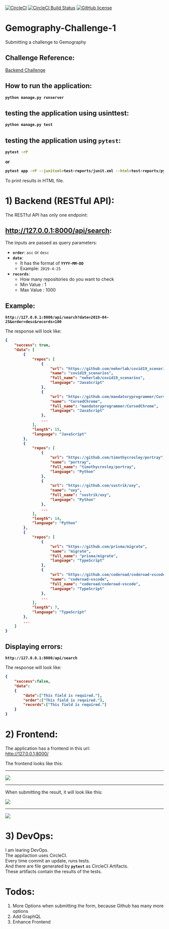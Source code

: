 [![CircleCI](https://circleci.com/gh/OmarThinks/Gemography-Challenge-1.svg?style=svg)](https://circleci.com/gh/OmarThinks/Gemography-Challenge-1)
[![CircleCI Build Status](https://circleci.com/gh/OmarThinks/Gemography-Challenge-1.svg?style=shield "CircleCI Build Status")](https://circleci.com/gh/OmarThinks/Gemography-Challenge-1) 
[![GitHub license](https://img.shields.io/badge/license-MIT-blue.svg)](https://raw.githubusercontent.com/OmarThinks/CircleCI-hello-world/master/LICENSE) 


# Gemography-Challenge-1
Submitting a challenge to Gemography




## Challenge Reference:

<a href="https://github.com/gemography/backend-coding-challenge">
Backend Challenge</a>


## How to run the application:

<b>

```bash
python manage.py runserver
```
</b>


## testing the application using usinttest:

<b>

```bash
python manage.py test
```
</b>



## testing the application using `pytest`:

<b>

```bash
pytest -rP
```

or


```bash
pytest app -rP --junitxml=test-reports/junit.xml --html=test-reports/pytest_report.html --self-contained-html
```

</b>
To print results in HTML file.






# 1) Backend (RESTful API):

The RESTful API has only one endpoint:

<h2> <a href="http://127.0.0.1:8000/api/search">http://127.0.0.1:8000/api/search</a>:</h2>
The inputs are passed as query parameters:

- **`order`**: `asc` or `desc`
- **`date`**:
	- It has the format of **`YYYY-MM-DD`**
	- Example: `2019-4-25`
- **`records`**:
	- How many repositories do you want to check
	- Min Value : 1
	- Max Value : 1000

## Example:

<b>

```
http://127.0.0.1:8000/api/search?date=2019-04-25&order=desc&records=100
```
</b>


The response will look like:


<b>

```json
{
    "success": true,
    "data": [
        {
            "repos": [
                {
                    "url": "https://github.com/neherlab/covid19_scenarios",
                    "name": "covid19_scenarios",
                    "full_name": "neherlab/covid19_scenarios",
                    "language": "JavaScript"
                },
                {
                    "url": "https://github.com/mandatoryprogrammer/CursedChrome",
                    "name": "CursedChrome",
                    "full_name": "mandatoryprogrammer/CursedChrome",
                    "language": "JavaScript"
                },
                ...
            ],
            "length": 15,
            "language": "JavaScript"
        },
        {
            "repos": [
                {
                    "url": "https://github.com/timothycrosley/portray",
                    "name": "portray",
                    "full_name": "timothycrosley/portray",
                    "language": "Python"
                },
                {
                    "url": "https://github.com/sustrik/uxy",
                    "name": "uxy",
                    "full_name": "sustrik/uxy",
                    "language": "Python"
                },
                ...
            ],
            "length": 14,
            "language": "Python"
        },
        {
            "repos": [
                {
                    "url": "https://github.com/prisma/migrate",
                    "name": "migrate",
                    "full_name": "prisma/migrate",
                    "language": "TypeScript"
                },
                {
                    "url": "https://github.com/coderoad/coderoad-vscode",
                    "name": "coderoad-vscode",
                    "full_name": "coderoad/coderoad-vscode",
                    "language": "TypeScript"
                },
                ...
            ],
            "length": 7,
            "language": "TypeScript"
        },
        ...
    ]
}
```

</b>


## Displaying errors:


<b>

```
http://127.0.0.1:8000/api/search
```
</b>


The response will look like:


<b>

```json
{
	"success":false,
	"data":
	{
		"date":["This field is required."],
		"order":["This field is required."],
		"records":["This field is required."]
	}
}
```

</b>




# 2) Frontend:


The application has a frontend in this url:  
<a href="http://127.0.0.1:8000/">http://127.0.0.1:8000/</a> 


The frontend looks like this:


---


<img src="images/frontend_1.png">


---

When submitting the result, it will look like this:



<img src="images/frontend_2.png">

---

<img src="images/frontend_3.png">















# 3) DevOps:

I am learing DevOps.  
The appilaction uses CircleCI.  
Every time commit an update, runs tests.  
And there are file generated by **`pytest`** as CircleCI Artifacts.  
These artifacts contain the results of the tests.








# Todos:


1. More Options when submitting the form, because Github has many more options
2. Add GraphQL
3. Enhance Frontend





































